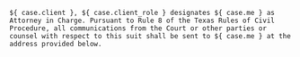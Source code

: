 	${ case.client }, ${ case.client_role } designates ${ case.me } as Attorney in Charge. Pursuant to Rule 8 of the Texas Rules of Civil Procedure, all communications from the Court or other parties or counsel with respect to this suit shall be sent to ${ case.me } at the address provided below.
